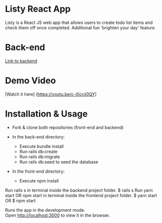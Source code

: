 # Listy React App

Listy is a React JS web app that allows users to create todo list items and check them off once completed. 
Additional fun 'brighten your day' feature.

# Back-end
[Link to backend](https://github.com/killacalical/listy-lister-backend)

# Demo Video

[Watch it here] (https://youtu.be/c-i0ccii0QY)

# Installation & Usage

- Fork & clone both repositories (front-end and backend)
- In the back-end directory:
    - Execute bundle install
    - Run rails db:create
    - Run rails db:migrate
    - Run rails db:seed to seed the database

- In the front-end directory:
    - Execute npm install


Run rails s in terminal inside the backend project folder.
$ rails s
Run yarn start OR npm start in terminal inside the frontend project folder.
$ yarn start
OR
$ npm start

Runs the app in the development mode.\
Open [http://localhost:3000](http://localhost:3000) to view it in the browser.
